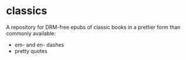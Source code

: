classics
========
A repository for DRM-free epubs of classic books in a prettier form than commonly available:
* em- and en- dashes
* pretty quotes

